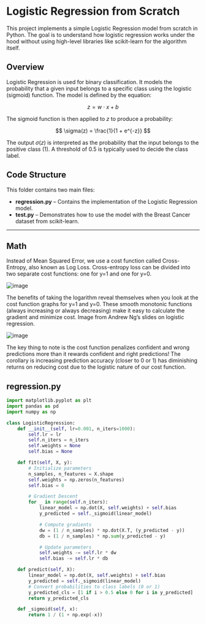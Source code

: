 # Logistic Regression from Scratch

This project implements a simple Logistic Regression model from scratch in Python. The goal is to understand how logistic regression works under the hood without using high-level libraries like scikit-learn for the algorithm itself.

## Overview

Logistic Regression is used for binary classification. It models the probability that a given input belongs to a specific class using the logistic (sigmoid) function. The model is defined by the equation:

$$
z = w \cdot x + b
$$

The sigmoid function is then applied to $z$ to produce a probability:

$$
\sigma(z) = \frac{1}{1 + e^{-z}}
$$

The output $\sigma(z)$ is interpreted as the probability that the input belongs to the positive class (1). A threshold of 0.5 is typically used to decide the class label.

## Code Structure

This folder contains two main files:

- **regression.py** – Contains the implementation of the Logistic Regression model.
- **test.py** – Demonstrates how to use the model with the Breast Cancer dataset from scikit-learn.

---

## Math

Instead of Mean Squared Error, we use a cost function called Cross-Entropy, also known as Log Loss. Cross-entropy loss can be divided into two separate cost functions: one for y=1 and one for y=0.


![image](https://github.com/user-attachments/assets/4ae60e1c-efbd-4a12-9731-5506762010c0)


The benefits of taking the logarithm reveal themselves when you look at the cost function graphs for y=1 and y=0. These smooth monotonic functions (always increasing or always decreasing) make it easy to calculate the gradient and minimize cost. Image from Andrew Ng’s slides on logistic regression.


![image](https://github.com/user-attachments/assets/5c11c5e6-208c-481e-ad2c-8d8c9497da02)


The key thing to note is the cost function penalizes confident and wrong predictions more than it rewards confident and right predictions! The corollary is increasing prediction accuracy (closer to 0 or 1) has diminishing returns on reducing cost due to the logistic nature of our cost function.



## regression.py

```python
import matplotlib.pyplot as plt
import pandas as pd
import numpy as np

class LogisticRegression:
    def __init__(self, lr=0.001, n_iters=1000):
        self.lr = lr
        self.n_iters = n_iters
        self.weights = None
        self.bias = None

    def fit(self, X, y):
        # Initialize parameters
        n_samples, n_features = X.shape
        self.weights = np.zeros(n_features)
        self.bias = 0

        # Gradient Descent
        for _ in range(self.n_iters):
            linear_model = np.dot(X, self.weights) + self.bias
            y_predicted = self._sigmoid(linear_model)

            # Compute gradients
            dw = (1 / n_samples) * np.dot(X.T, (y_predicted - y))
            db = (1 / n_samples) * np.sum(y_predicted - y)

            # Update parameters
            self.weights -= self.lr * dw
            self.bias -= self.lr * db

    def predict(self, X):
        linear_model = np.dot(X, self.weights) + self.bias
        y_predicted = self._sigmoid(linear_model)
        # Convert probabilities to class labels (0 or 1)
        y_predicted_cls = [1 if i > 0.5 else 0 for i in y_predicted]
        return y_predicted_cls

    def _sigmoid(self, x):
        return 1 / (1 + np.exp(-x))
```
